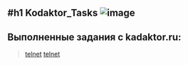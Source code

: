 #h1 Kodaktor_Tasks
![image](https://user-images.githubusercontent.com/44378669/72217498-aecb6b00-353f-11ea-8834-3fdd638783ad.png)
---------------------------------
Выполненные задания с kadaktor.ru:
---------------------------------
> [telnet](https://github.com/Legabog/Kodaktor_Tasks/tree/telnet)
> [telnet](https://github.com/Legabog/Kodaktor_Tasks/tree/telnet)


